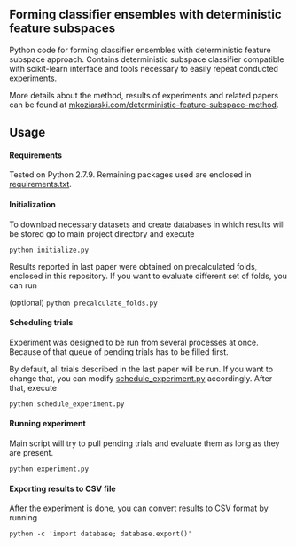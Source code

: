## Forming classifier ensembles with deterministic feature subspaces

Python code for forming classifier ensembles with deterministic feature subspace approach. Contains deterministic subspace classifier compatible with scikit-learn interface and tools necessary to easily repeat conducted experiments.

More details about the method, results of experiments and related papers can be found at [mkoziarski.com/deterministic-feature-subspace-method](https://mkoziarski.com/deterministic-feature-subspace-method).

## Usage

#### Requirements

Tested on Python 2.7.9. Remaining packages used are enclosed in [requirements.txt](https://github.com/michalkoziarski/DeterministicSubspace/blob/master/requirements.txt).

#### Initialization

To download necessary datasets and create databases in which results will be stored go to main project directory and execute

`python initialize.py`

Results reported in last paper were obtained on precalculated folds, enclosed in this repository. If you want to evaluate different set of folds, you can run

(optional) `python precalculate_folds.py`

#### Scheduling trials

Experiment was designed to be run from several processes at once. Because of that queue of pending trials has to be filled first.

By default, all trials described in the last paper will be run. If you want to change that, you can modify [schedule_experiment.py](https://github.com/michalkoziarski/DeterministicSubspace/blob/master/schedule_experiment.py) accordingly. After that, execute

`python schedule_experiment.py`

#### Running experiment

Main script will try to pull pending trials and evaluate them as long as they are present.

`python experiment.py`

#### Exporting results to CSV file

After the experiment is done, you can convert results to CSV format by running

`python -c 'import database; database.export()'`
